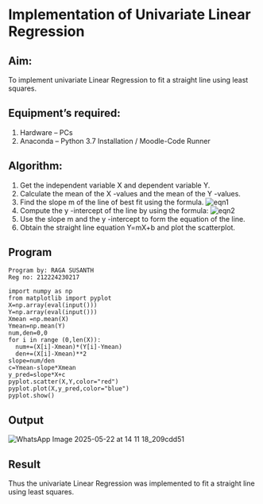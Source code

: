 # Implementation of Univariate Linear Regression
## Aim:
To implement univariate Linear Regression to fit a straight line using least squares.
## Equipment’s required:
1.	Hardware – PCs
2.	Anaconda – Python 3.7 Installation / Moodle-Code Runner
## Algorithm:
1.	Get the independent variable X and dependent variable Y.
2.	Calculate the mean of the X -values and the mean of the Y -values.
3.	Find the slope m of the line of best fit using the formula.
 ![eqn1](./eq1.jpg)
4.	Compute the y -intercept of the line by using the formula:
![eqn2](./eq2.jpg)  
5.	Use the slope m and the y -intercept to form the equation of the line.
6.	Obtain the straight line equation Y=mX+b and plot the scatterplot.
## Program
```
Program by: RAGA SUSANTH
Reg no: 212224230217
```
```
import numpy as np
from matplotlib import pyplot
X=np.array(eval(input()))
Y=np.array(eval(input()))
Xmean =np.mean(X)
Ymean=np.mean(Y)
num,den=0,0
for i in range (0,len(X)):
  num+=(X[i]-Xmean)*(Y[i]-Ymean)
  den+=(X[i]-Xmean)**2
slope=num/den
c=Ymean-slope*Xmean
y_pred=slope*X+c
pyplot.scatter(X,Y,color="red")
pyplot.plot(X,y_pred,color="blue")
pyplot.show()
```
## Output

![WhatsApp Image 2025-05-22 at 14 11 18_209cdd51](https://github.com/user-attachments/assets/fb601cfb-a6ad-4454-812d-6a6e40f603bc)

## Result
Thus the univariate Linear Regression was implemented to fit a straight line using least squares.

